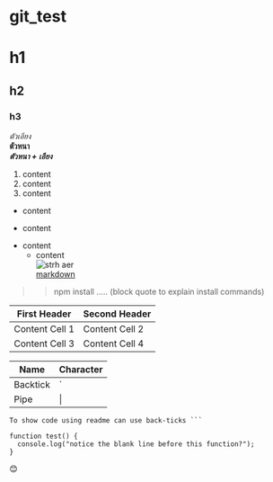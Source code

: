 # git_test
# h1
## h2
### h3
*ตัวเอียง*  
**ตัวหนา**  
**_ตัวหนา + เอียง_**  

1. content
3. content
4. content

+ content
- content
* content
    * content  
![strh aer](https://jooin.com/images/nature01.jpg)  
[markdown](https://code.visualstudio.com/docs/languages/markdown)
>> npm install ..... (block quote to explain install commands)

| First Header  | Second Header|
| ------------- | -------------|
| Content Cell 1 | Content Cell 2 |
| Content Cell 3 | Content Cell 4  |

| Name     | Character |
| ---      | ---       |
| Backtick | `         |
| Pipe     | \|        |


```
To show code using readme can use back-ticks ```

function test() {
  console.log("notice the blank line before this function?");
}
```

:blush:

